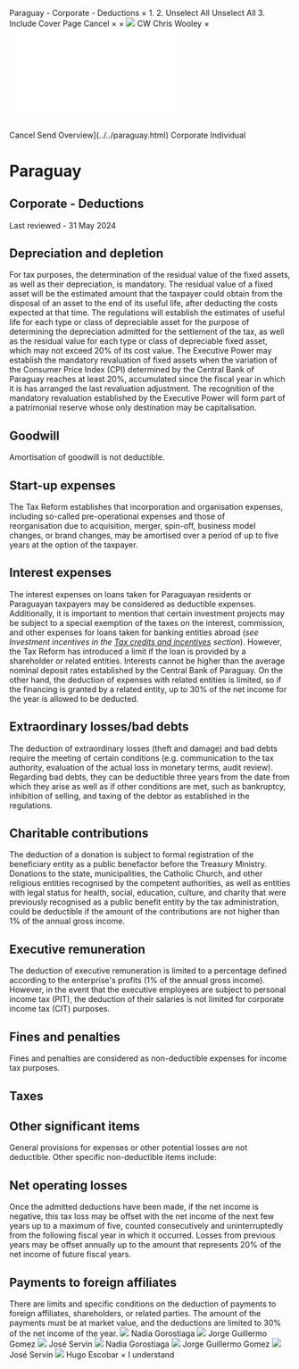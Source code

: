 Paraguay - Corporate - Deductions
×
1.
2.
Unselect All
Unselect All
3.
Include Cover Page
Cancel
×
×
![](../../-/media/world-wide-tax-summaries/attachments/global---chris-wooley.ashx%3Frev=ac5e5f3223b34096b1afc2a6009c7320&revision=ac5e5f32-23b3-4096-b1af-c2a6009c7320&hash=859B7ADC84DC2CBEC9760E9E6EE7DE6D0A8BFCDF)
CW
Chris Wooley
×
![](deductions.html)
######
Cancel
Send
Overview](../../paraguay.html)
Corporate
Individual
# Paraguay
## Corporate - Deductions
Last reviewed - 31 May 2024
## Depreciation and depletion
For tax purposes, the determination of the residual value of the fixed assets, as well as their depreciation, is mandatory. The residual value of a fixed asset will be the estimated amount that the taxpayer could obtain from the disposal of an asset to the end of its useful life, after deducting the costs expected at that time.
The regulations will establish the estimates of useful life for each type or class of depreciable asset for the purpose of determining the depreciation admitted for the settlement of the tax, as well as the residual value for each type or class of depreciable fixed asset, which may not exceed 20% of its cost value.
The Executive Power may establish the mandatory revaluation of fixed assets when the variation of the Consumer Price Index (CPI) determined by the Central Bank of Paraguay reaches at least 20%, accumulated since the fiscal year in which it is has arranged the last revaluation adjustment. The recognition of the mandatory revaluation established by the Executive Power will form part of a patrimonial reserve whose only destination may be capitalisation.
## Goodwill
Amortisation of goodwill is not deductible.
## Start-up expenses
The Tax Reform establishes that incorporation and organisation expenses, including so-called pre-operational expenses and those of reorganisation due to acquisition, merger, spin-off, business model changes, or brand changes, may be amortised over a period of up to five years at the option of the taxpayer.
## Interest expenses
The interest expenses on loans taken for Paraguayan residents or Paraguayan taxpayers may be considered as deductible expenses.
Additionally, it is important to mention that certain investment projects may be subject to a special exemption of the taxes on the interest, commission, and other expenses for loans taken for banking entities abroad (*see Investment incentives in the [Tax credits and incentives](tax-credits-and-incentives.html) section*).
However, the Tax Reform has introduced a limit if the loan is provided by a shareholder or related entities. Interests cannot be higher than the average nominal deposit rates established by the Central Bank of Paraguay. On the other hand, the deduction of expenses with related entities is limited, so if the financing is granted by a related entity, up to 30% of the net income for the year is allowed to be deducted.
## Extraordinary losses/bad debts
The deduction of extraordinary losses (theft and damage) and bad debts require the meeting of certain conditions (e.g. communication to the tax authority, evaluation of the actual loss in monetary terms, audit review). Regarding bad debts, they can be deductible three years from the date from which they arise as well as if other conditions are met, such as bankruptcy, inhibition of selling, and taxing of the debtor as established in the regulations.
## Charitable contributions
The deduction of a donation is subject to formal registration of the beneficiary entity as a public benefactor before the Treasury Ministry.
Donations to the state, municipalities, the Catholic Church, and other religious entities recognised by the competent authorities, as well as entities with legal status for health, social, education, culture, and charity that were previously recognised as a public benefit entity by the tax administration, could be deductible if the amount of the contributions are not higher than 1% of the annual gross income.
## Executive remuneration
The deduction of executive remuneration is limited to a percentage defined according to the enterprise's profits (1% of the annual gross income). However, in the event that the executive employees are subject to personal income tax (PIT), the deduction of their salaries is not limited for corporate income tax (CIT) purposes.
## Fines and penalties
Fines and penalties are considered as non-deductible expenses for income tax purposes.
## Taxes
## Other significant items
General provisions for expenses or other potential losses are not deductible.
Other specific non-deductible items include:
## Net operating losses
Once the admitted deductions have been made, if the net income is negative, this tax loss may be offset with the net income of the next few years up to a maximum of five, counted consecutively and uninterruptedly from the following fiscal year in which it occurred. Losses from previous years may be offset annually up to the amount that represents 20% of the net income of future fiscal years.
## Payments to foreign affiliates
There are limits and specific conditions on the deduction of payments to foreign affiliates, shareholders, or related parties. The amount of the payments must be at market value, and the deductions are limited to 30% of the net income of the year.
![](../../-/media/world-wide-tax-summaries/attachments/paraguay---nadia-gorostiaga.ashx%3Frev=240b049ad16c463fadfe9bc042708b5a&revision=240b049a-d16c-463f-adfe-9bc042708b5a&hash=E233E82335577CDC9E3B619103A6899FD03BDFC3)
Nadia Gorostiaga
![](../../-/media/world-wide-tax-summaries/paraguayjorge-guillermo-gomezparaguay--jorge-gomezjpg20240627094612455.ashx%3Frev=ebd586e19f20410091ab7f342fd050e6&revision=ebd586e1-9f20-4100-91ab-7f342fd050e6&hash=F2F09E7ADEBB087715B2FE06AA0FBD443F754AAF)
Jorge Guillermo Gomez
![](../../-/media/world-wide-tax-summaries/paraguayjose-servinparaguay--jose-servinjpg20240416103127074.ashx%3Frev=ab7f11adcdb94373baa6d5340dcb9b75&revision=ab7f11ad-cdb9-4373-baa6-d5340dcb9b75&hash=43B868A45F7FEF42AD070FBD5AD5028BB82448A0)
José Servin
![](../../-/media/world-wide-tax-summaries/attachments/paraguay---nadia-gorostiaga.ashx%3Frev=240b049ad16c463fadfe9bc042708b5a&revision=240b049a-d16c-463f-adfe-9bc042708b5a&hash=E233E82335577CDC9E3B619103A6899FD03BDFC3)
Nadia Gorostiaga
![](../../-/media/world-wide-tax-summaries/paraguayjorge-guillermo-gomezparaguay--jorge-gomezjpg20240627094612455.ashx%3Frev=ebd586e19f20410091ab7f342fd050e6&revision=ebd586e1-9f20-4100-91ab-7f342fd050e6&hash=F2F09E7ADEBB087715B2FE06AA0FBD443F754AAF)
Jorge Guillermo Gomez
![](../../-/media/world-wide-tax-summaries/paraguayjose-servinparaguay--jose-servinjpg20240416103127074.ashx%3Frev=ab7f11adcdb94373baa6d5340dcb9b75&revision=ab7f11ad-cdb9-4373-baa6-d5340dcb9b75&hash=43B868A45F7FEF42AD070FBD5AD5028BB82448A0)
José Servin
![](../../-/media/world-wide-tax-summaries/paraguayhugo-escobarparaguay--hugo-escobarjpg20240416103322204.ashx%3Frev=252b3445a2c144bdb516d5957723643c&revision=252b3445-a2c1-44bd-b516-d5957723643c&hash=D654B901712AAB58BE2854060E05DC7950223FB4)
Hugo Escobar
×
I understand